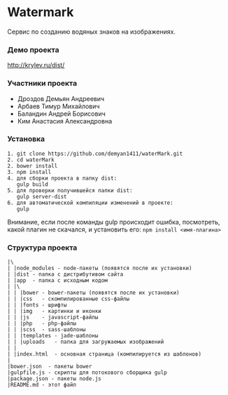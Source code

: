 # Watermark
Сервис по созданию водяных знаков на изображениях.

### Демо проекта
http://krylev.ru/dist/

### Участники проекта
- Дроздов Демьян Андреевич
- Арбаев Тимур Михайлович
- Баландин Андрей Борисович
- Ким Анастасия Александровна

### Установка
```
1. git clone https://github.com/demyan1411/waterMark.git
2. cd waterMark
2. bower install
3. npm install
4. для сборки проекта в папку dist:
   gulp build
5. для проверки получившейся папки dist:
   gulp server-dist
6. для автоматической компиляции изменений в проекте:
   gulp
```
Внимание, если после команды gulp происходит ошибка, посмотреть, какой плагин не скачался, и установить его:
`npm install <имя-плагина>`

### Cтруктура проекта
```
|\
| |node_modules - node-пакеты (появятся после их установки)
| |dist - папка с дистрибутивом сайта
| |app  - папка с исходным кодом
| |\
| | |bower - bower-пакеты (появятся после их установки)
| | |css   - скомпилированные css-файлы
| | |fonts - шрифты
| | |img   - картинки и иконки
| | |js    - javascript-файлы
| | |php   - php-файлы
| | |scss  - sass-шаблоны
| | |templates - jade-шаблоны
| | |uploads   - папка для загружаемых изображений
| |
| |index.html  - основная страница (компилируется из шаблонов)
|
|bower.json  - пакеты bower
|gulpfile.js - скрипты для потокового сборщика gulp
|package.json - пакеты node.js
|README.md - этот файл
```
